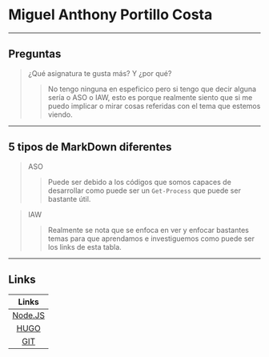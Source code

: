 # Miguel Anthony Portillo Costa

---

## Preguntas

>¿Qué asignatura te gusta más? Y ¿por qué?
>
>> No tengo ninguna en espeficico pero si tengo que decir alguna sería o ASO o IAW, esto es porque realmente siento que si me puedo implicar o mirar cosas referidas con el tema que estemos viendo.

---

## 5 tipos de MarkDown diferentes

> ASO
>
>> Puede ser debido a los códigos que somos capaces de desarrollar como puede ser un `Get-Process` que puede ser bastante útil.

> IAW
>
>> Realmente se nota que se enfoca en ver y enfocar bastantes temas para que aprendamos e investiguemos como puede ser los links de esta tabla.

---

## Links

|       **Links**        |
|:------------------------------------:|
|          [Node.JS](https://nodejs.org/en)    |
|          [HUGO](https://gohugo.io)    |
|          [GIT](https://git-scm.com)    |

